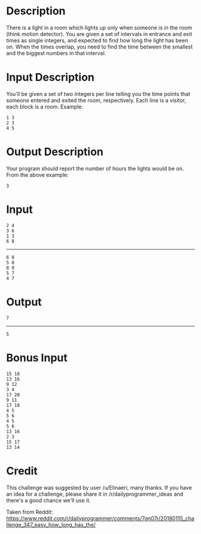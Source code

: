 

# Description

There is a light in a room which lights up only when someone is in the room (think motion detector). You are given a set of intervals in entrance and exit times as single integers, and expected to find how long the light has been on. When the times overlap, you need to find the time between the smallest and the biggest numbers in that interval.

# Input Description

You'll be given a set of two integers per line telling you the time points that someone entered and exited the room, respectively. Each line is a visitor, each block is a room. Example:

    1 3
    2 3
    4 5

# Output Description

Your program should report the number of hours the lights would be on. From the above example:

    3

# Input

    2 4  
    3 6  
    1 3  
    6 8
    
----

    6 8
    5 8
    8 9
    5 7
    4 7

# Output

    7

----

    5

# Bonus Input

    15 18
    13 16
    9 12
    3 4
    17 20
    9 11
    17 18
    4 5
    5 6
    4 5
    5 6
    13 16
    2 3
    15 17
    13 14

# Credit

This challenge was suggested by user /u/Elinaeri, many thanks. If you have an idea for a challenge, please share it in /r/dailyprogrammer_ideas and there's a good chance we'll use it. 

Taken from Reddit: https://www.reddit.com/r/dailyprogrammer/comments/7qn07r/20180115_challenge_347_easy_how_long_has_the/